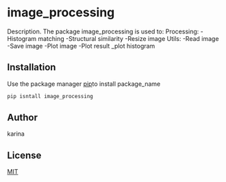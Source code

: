 # image_processing

Description.
The package image_processing is used to:
    Processing:
        - Histogram matching
        -Structural similarity
        -Resize image
    Utils:
        -Read image
        -Save image
        -Plot image
        -Plot result
        _plot histogram

## Installation

Use the package manager [pip](https://pip.pypa.io/en/stable/)to install package_name

```bash
pip isntall image_processing
```

## Author

karina

## License

[MIT](https://choosealicense.com/licenses/mit/)
